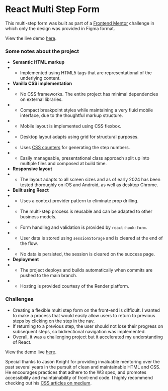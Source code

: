# React Multi Step Form

This multi-step form was built as part of a [Frontend Mentor](http://frontendmentor.io) challenge in which only the design was provided in Figma format.

View the live demo [here](https://multi-step-react.onrender.com/).

### Some notes about the project

- __Semantic HTML markup__
- - Implemented using HTML5 tags that are representational of the underlying content.
- __Vanilla CSS implementation__
- - No CSS frameworks. The entire project has minimal dependencies on external libraries.
- - Compact breakpoint styles while maintaining a very fluid mobile interface, due to the thoughtful markup structure.
- - Mobile layout is implemented using CSS flexbox.
- - Desktop layout adapts using grid for structural purposes.
- - Uses [CSS counters](https://developer.mozilla.org/en-US/docs/Web/CSS/CSS_counter_styles/Using_CSS_counters) for generating the step numbers.
- - Easily manageable, presentational class approach split up into multiple files and composed at build time.
- __Responsive layout__
- - The layout adapts to all screen sizes and as of early 2024 has been tested thoroughly on iOS and Android, as well as desktop Chrome.
- __Built using React__
- - Uses a context provider pattern to eliminate prop drilling.
- - The multi-step process is reusable and can be adapted to other business models.
- - Form handling and validation is provided by `react-hook-form`.
- - User data is stored using `sessionStorage` and is cleared at the end of the flow.
- - No data is persisted, the session is cleared on the success page.
- __Deployment__
- - The project deploys and builds automatically when commits are pushed to the main branch.
- - Hosting is provided courtesy of the Render platform.

### Challenges
- Creating a flexible multi step form on the front-end is difficult. I wanted to make a process that would easily allow users to return to previous steps by clicking on the step in the nav.
- If returning to a previous step, the user should not lose their progress on subsequent steps, so bidirectional navigation was implemented.
- Overall, it was a challenging project but it accelerated my understanding of React.

View the demo live [here](https://multi-step-react.onrender.com/).

Special thanks to Jason Knight for providing invaluable mentoring over the past several years in the pursuit of clean and maintainable HTML and CSS.  He encourages practices that adhere to the W3 spec, and promotes accessibility and maintainability of front-end code.  I highly recommend checking out his [CSS articles on medium](https://deathshadow.medium.com/).
